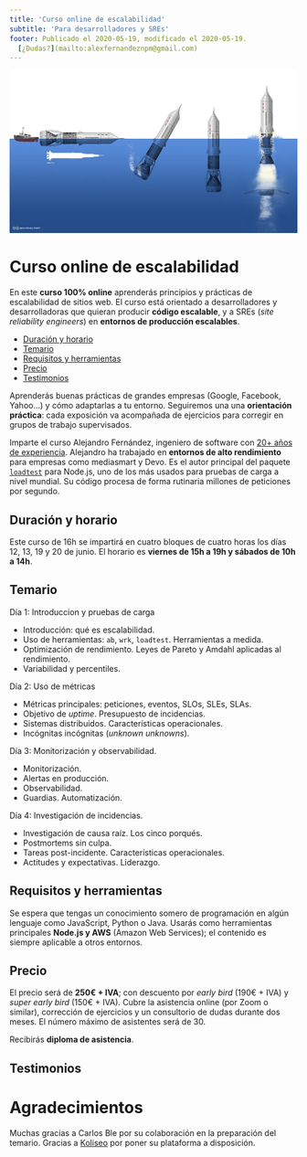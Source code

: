 ```yaml
---
title: 'Curso online de escalabilidad'
subtitle: 'Para desarrolladores y SREs'
footer: Publicado el 2020-05-19, modificado el 2020-05-19.
  [¿Dudas?](mailto:alexfernandeznpm@gmail.com)
---
```


![[Fuente: Wikipedia](https://commons.wikimedia.org/wiki/File:Sea-Dragon.jpg).](pics/escalabilidad-sea-dragon.jpg "Concepto de cohete Sea Dragon, con despegue acuático.")

# Curso online de escalabilidad

En este **curso 100% online** aprenderás principios y prácticas de escalabilidad de sitios web.
El curso está orientado a desarrolladores y desarrolladoras que quieran producir **código escalable**,
y a SREs (_site reliability engineers_) en **entornos de producción escalables**.

* <a href="#duración-y-horario">Duración y horario</a>
* <a href="#temario">Temario</a>
* <a href="#requisitos-y-herramientas">Requisitos y herramientas</a>
* <a href="#precio">Precio</a>
* <a href="#testimonios">Testimonios</a>

Aprenderás buenas prácticas de grandes empresas (Google, Facebook, Yahoo…)
y cómo adaptarlas a tu entorno.
Seguiremos una una **orientación práctica**:
cada exposición va acompañada de ejercicios para corregir en grupos de trabajo supervisados.

Imparte el curso Alejandro Fernández,
ingeniero de software con [20+ años de experiencia](/cv).
Alejandro ha trabajado en **entornos de alto rendimiento** para empresas como mediasmart y Devo.
Es el autor principal del paquete [`loadtest`](https://www.npmjs.com/package/loadtest) para Node.js,
uno de los más usados para pruebas de carga a nivel mundial.
Su código procesa de forma rutinaria millones de peticiones por segundo.

## Duración y horario

Este curso de 16h se impartirá en cuatro bloques de cuatro horas
los días 12, 13, 19 y 20 de junio.
El horario es **viernes de 15h a 19h y sábados de 10h a 14h**.

## Temario

Día 1: Introduccion y pruebas de carga

* Introducción: qué es escalabilidad.
* Uso de herramientas: `ab`, `wrk`, `loadtest`. Herramientas a medida.
* Optimización de rendimiento. Leyes de Pareto y Amdahl aplicadas al rendimiento.
* Variabilidad y percentiles.

Día 2: Uso de métricas

* Métricas principales: peticiones, eventos, SLOs, SLEs, SLAs.
* Objetivo de _uptime_. Presupuesto de incidencias.
* Sistemas distribuidos. Características operacionales.
* Incógnitas incógnitas (_unknown unknowns_).

Día 3: Monitorización y observabilidad.

* Monitorización.
* Alertas en producción.
* Observabilidad.
* Guardias. Automatización.

Día 4: Investigación de incidencias.

* Investigación de causa raíz. Los cinco porqués.
* Postmortems sin culpa.
* Tareas post-incidente. Características operacionales.
* Actitudes y expectativas. Liderazgo.

## Requisitos y herramientas

Se espera que tengas un conocimiento somero de programación en algún lenguaje
como JavaScript, Python o Java.
Usarás como herramientas principales **Node.js y AWS** (Amazon Web Services);
el contenido es siempre aplicable a otros entornos.

## Precio

El precio será de **250€ + IVA**;
con descuento por _early bird_ (190€ + IVA) y _super early bird_ (150€ + IVA).
Cubre la asistencia online (por Zoom o similar),
corrección de ejercicios y un consultorio de dudas durante dos meses.
El número máximo de asistentes será de 30.

Recibirás **diploma de asistencia**.

## Testimonios

> 

# Agradecimientos

Muchas gracias a Carlos Ble por su colaboración en la preparación del temario.
Gracias a [Koliseo](https://www.koliseo.com/) por poner su plataforma a disposición.

